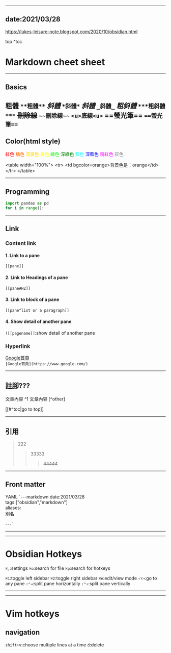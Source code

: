 
---
date:2021/03/28
---

https://lukes-leisure-note.blogspot.com/2020/10/obsidian.html

top ^toc


# Markdown cheet sheet
---
## Basics
**粗體**	`**粗體**`
*斜體*	`*斜體*`
_斜體_	`_斜體_`
***粗斜體***	`***粗斜體***`
~~刪除線~~	`~~刪除線~~`
`<u>底線<u>`
==螢光筆==	`==螢光筆==`
---
## Color(html style)
<font color=#FF0000>紅色</font>
<font color=#FF6600>橘色</font>
<font color=#FFD700>深黃色</font>
<font color=#FFFF00>黃色</font>
<font color=#00FF00>綠色</font>
<font color=#008000>深綠色</font>
<font color=#00FFFF>藍色</font>
<font color=#0000FF>深藍色</font>
<font color=#FF00FF>粉紅色</font>
<font color=#808080>灰色</font>

&lt;table width=&quot;100%&quot;&gt;
&lt;tr&gt; 
&lt;td bgcolor=orange&gt;背景色是：orange&lt;/td&gt; &lt;/tr&gt;
&lt;/table&gt;


---

## Programming
```python
import pandas as pd
for i in range():
```
---
## Link
### Content link
#### 1. Link to a pane
`[[pane]]`
    
#### 2. Link to Headings of a pane 
`[[pane#H2]]`

#### 3. Link to block of a pane 
`[[pane^list or a paragraph]]`

#### 4. Show detail of another pane
`![[pagename]]`:show detail of another pane

### Hyperlink
[Google首頁](https://www.google.com/)  
`[Google首頁](https://www.google.com/) `
	
---

## 註腳???
文章內容 ^1
文章內容 [^other]

[[#^toc|go to top]]

---

## 引用
>222
>>33333
>>>44444

---

## Front matter
YAML
`---markdown
date:2021/03/28  
tags:["obsidian","markdown"]  
aliases:  
別名  

---`

---
---
# Obsidian Hotkeys
`⌘,`:settings
`⌘o`:search for file
`⌘p`:search for hotkeys

`⌘1`:toggle left sidebar
`⌘2`:toggle right sidebar
`⌘e`:edit/view mode
`⇧⌥→`:go to any pane
`⇧⌃→`:split pane horizontally
`⇧⌃↓`:split pane vertically


---
---
# Vim hotkeys
## navigation
`shift+v`:choose multiple lines at a time
`d`:delete
